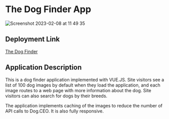 
# The Dog Finder App

![Screenshot 2023-02-08 at 11 49 35](https://user-images.githubusercontent.com/98533605/217656900-ee9f7616-0e4c-4c62-b514-bc07a10dc28d.png)

## Deployment Link
[The Dog Finder](https://dogfinderapp.netlify.app/)

## Application Description

This is a dog finder application implemented with VUE.JS. Site visitors see a list of 100 dog images by default when they load the application, and each image routes to a web page with more information about the dog. Site visitors can also search for dogs by their breeds.

The application implements caching of the images to reduce the number of API calls to Dog.CEO. It is also fully responsive.


